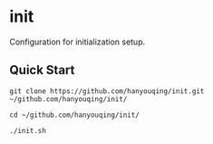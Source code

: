 # init

Configuration for initialization setup.

## Quick Start

```
git clone https://github.com/hanyouqing/init.git ~/github.com/hanyouqing/init/

cd ~/github.com/hanyouqing/init/

./init.sh
```